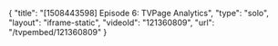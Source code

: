 {
    "title": "[1508443598] Episode 6: TVPage Analytics",
    "type": "solo",
    "layout": "iframe-static",
    "videoId": "121360809",
    "url": "\/tvpembed\/121360809"
}